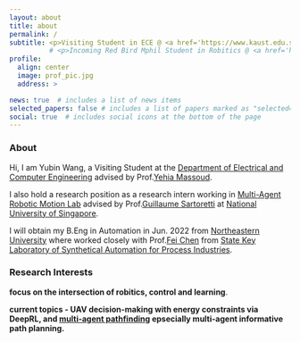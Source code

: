 ```yaml
---
layout: about
title: about
permalink: /
subtitle: <p>Visiting Student in ECE @ <a href='https://www.kaust.edu.sa/en'>KAUST</a></p>
          # <p>Incoming Red Bird Mphil Student in Robitics @ <a href='https://hkust-gz.edu.cn/'>HKUST(GZ)</a></p> 
profile: 
  align: center
  image: prof_pic.jpg
  address: >  

news: true  # includes a list of news items
selected_papers: false # includes a list of papers marked as "selected={true}"
social: true  # includes social icons at the bottom of the page
---
```

### About

Hi, I am Yubin Wang, a Visiting Student at the [Department of Electrical and Computer Engineering][ece] advised by Prof.[Yehia Massoud][itl].    

I also hold a research position as a research intern working in [Multi-Agent Robotic Motion Lab][marmot] advised by Prof.[Guillaume Sartoretti][gui] at [National University of Singapore][nus].          

I will obtain my B.Eng in Automation in Jun. 2022 from [Northeastern University][neu] where worked closely with Prof.[Fei Chen][fei] from [State Key Laboratory of Synthetical Automation for Process Industries][saps].

### Research Interests 
**focus on the intersection of robitics, control and learning**.     

**current topics -  UAV decision-making with energy constraints via DeepRL, and [multi-agent pathfinding][mapf] epsecially multi-agent informative path planning.**   


[ece]: https://cemse.kaust.edu.sa/ece
[itl]: https://cemse.kaust.edu.sa/itl
[meriem]: https://cemse.kaust.edu.sa/emang/people/person/taous-meriem-laleg-kirati
[kaust]: https://www.kaust.edu.sa/en
[gui]: https://marmotlab.org/bio.html
[marmot]: https://www.marmotlab.org
[nus]: https://www.nus.edu.sg
[neu]: https://www.neu.edu.cn 
[fei]: https://ancl.com.cn/
[saps]: http://www.sapi.neu.edu.cn/
[traffic]: https://marmotlab.org/projects/urban_traffic.html
[mapf]: http://mapf.info
[hkust(gz)]: https://hkust-gz.edu.cn/
[junma]: https://junma-ust.github.io/

